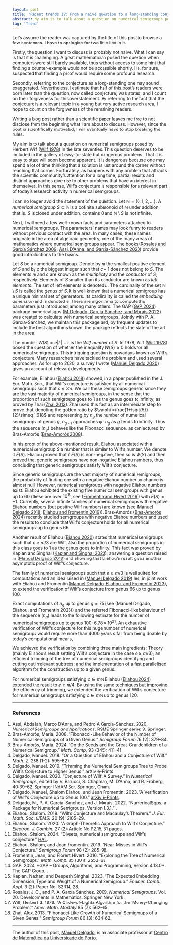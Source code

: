 ```yaml
---
layout: post
title: 'Recent trends IV: From a naive question to a long-standing conjecture'
abstract: My aim is to talk about a question on numerical semigroups posed by Herbert Wilf (Wilf 1978) in the late seventies. This question deserves to be included in the gallery of easy-to-state but dangerous problems. That it is easy to state will soon become apparent.
tag: 'Trend'
---
```



Let’s assume the reader was captured by the title of this post to browse
a few sentences. I have to apologise for two little lies in it.

Firstly, the question I want to discuss is probably not naive. What I
can say is that it is challenging. A great mathematician posed the
question when computers were still barely available, thus without access
to some hint that finding a counter-example would not be accessible
shortly. He, for sure, suspected that finding a proof would require some
profound research.

Secondly, referring to the conjecture as a long-standing one may sound
exaggerated. Nevertheless, I estimate that half of this post’s readers
were born later than the question, now called conjecture, was stated,
and I count on their forgiveness for this overstatement. By referring to
the fact that the conjecture is a relevant topic in a young but very
active research area, I hope to count on the forgiveness of the
remaining readers.

Writing a blog post rather than a scientific paper leaves me free to not
disclose from the beginning what I am about to discuss. However, since
the post is scientifically motivated, I will eventually have to stop
breaking the rules.

My aim is to talk about a question on numerical semigroups posed by
Herbert Wilf ([Wilf 1978](#ref-Wilf1978AMM-circle)) in the late seventies. This question deserves
to be included in the gallery of easy-to-state but dangerous problems.
That it is easy to state will soon become apparent. It is dangerous
because one may spend a lot of time thinking that a solution is just
around the corner without reaching that corner. Fortunately, as happens
with any problem that attracts the scientific community’s attention for
a long time, partial results and distinct approaches give rise to other
problems that have an interest in themselves. In this sense, Wilf’s
conjecture is responsible for a relevant part of today’s research
activity in numerical semigroups.

I can no longer avoid the statement of the question. Let
$\mathbb{N} = \{0,1,2,\ldots\}$. A *numerical semigroup*
$S\subseteq \mathbb{N}$ is a cofinite submonoid of $\mathbb{N}$ under
addition, that is, $S$ is closed under addition, contains $0$ and
$\mathbb{N}\setminus S$ is not infinite.

Next, I will need a few well-known facts and parameters attached to
numerical semigroups. The parameters’ names may look funny to readers
without previous contact with the area. In many cases, these names
originate in the area of algebraic geometry, one of the many areas of
mathematics where numerical semigroups appear. The books ([Rosales and
García Sánchez 2009](#ref-RosalesGarcia2009Book-Numerical); [Assi, D’Anna, and García-Sánchez 2020](#ref-AssiDAnnaGarcia-Sanchez2020Book-Numerical)) provide good
introductions to the basics.

Let $S$ be a numerical semigroup. Denote by $m$ the smallest positive
element of $S$ and by $c$ the biggest integer such that $c-1$ does not
belong to $S$. The elements $m$ and $c$ are known as the *multiplicity*
and the *conductor* of $S$, respectively. Elements of $S$ smaller than
its conductor are known as *left elements*. The set of left elements is
denoted $L$. The cardinality of the set $\mathbb{N}\setminus S$ is
called the *genus* of $S$. It is well known that a numerical semigroup
has a unique minimal set of generators. Its cardinality is called the
*embedding dimension* and is denoted $e$. There are algorithms to
compute the parameters just introduced, among many others. The GAP ([GAP
2024](#ref-GAP4.13.0)) package numericalsgps ([M. Delgado, Garcia-Sanchez, and Morais
2022](#ref-NumericalSgps1.3.1)) was created to calculate with numerical semigroups. Jointly with
P. A. García-Sánchez, we maintain this package and, by frequent updates
to include the best algorithms known, the package reflects the state of
the art in the area.

The number $W(S)=e|L|-c$ is the *Wilf number* of $S$. In 1978,
Wilf ([Wilf 1978](#ref-Wilf1978AMM-circle)) posed the question of whether the inequality
$W(S)\ge 0$ holds for all numerical semigroups. This intriguing question
is nowadays known as Wilf’s conjecture. Many researchers have tackled
the problem and used several approaches. As for up to 2020, a survey I
wrote ([Manuel Delgado 2020](#ref-Delgado2020-survey)) gives an account of relevant developments.

For example, Eliahou ([Eliahou 2018](#ref-Eliahou2018JEMS-Wilfs)) showed, in a paper published in the
J. Eur. Math. Soc., that Wilf’s conjecture is satisfied by all numerical
semigroups such that $c\le 3m$. We call these semigroups generic since
they are the vast majority of numerical semigroups, in the sense that
the proportion of such semigroups goes to $1$ as the genus goes to
infinity, as proved by Zhai ([Zhai 2013](#ref-Zhai2012SF-Fibonacci)). Zhai used this fact as an
intermediate step to prove that, denoting the golden ratio by
$\varphi =\frac{1+\sqrt{5}}{2}\simeq 1.618$ and representing by $n_g$
the number of numerical semigroups of genus $g$, $n_{g+1}$ approaches
$\varphi\cdot n_{g}$ as $g$ tends to infinity. Thus the sequence $(n_g)$
behaves like the Fibonacci sequence, as conjectured by
Bras-Amorós ([Bras-Amorós 2008](#ref-Bras-Amoros2008SF-Fibonacci)).

In his proof of the above-mentioned result, Eliahou associated with a
numerical semigroup $S$ a number that is similar to Wilf’s number. We
denote it $E(S)$. Eliahou proved that if $E(S)$ is non-negative, then so
is $W(S)$ and then proved that generic semigroups have non-negative
Eliahou numbers, thus concluding that generic semigroups satisfy Wilf’s
conjecture.

Since generic semigroups are the vast majority of numerical semigroups,
the probability of finding one with a negative Eliahou number by chance
is almost null. However, numerical semigroups with negative Eliahou
numbers exist. Eliahou exhibited the existing five numerical semigroups
with genus up to $60$ (these are over $10^{13}$, see ([Fromentin and
Hivert 2016](#ref-FromentinHivert2016MC-Exploring))) with
$E(S)=-1$. Currently, several infinite families of numerical semigroups
with negative Eliahou numbers (but positive Wilf numbers) are known
(see ([Manuel Delgado 2018](#ref-Delgado2018MZ-question); [Eliahou and Fromentin 2019](#ref-EliahouFromentin2019SF-misses))).
Bras-Amorós ([Bras-Amorós 2024](#ref-Bras-Amoros2024MC-seeds)) recently studied semigroups with negative
Eliahou numbers and used the results to conclude that Wilf’s conjecture
holds for all numerical semigroups up to genus $66$.

Another result of Eliahou ([Eliahou 2020](#ref-Eliahou2020EJC-graph)) states that numerical semigroups
such that $e\ge m/3$ are Wilf. Also the proportion of numerical
semigroups in this class goes to $1$ as the genus goes to infinity. This
fact was proved by Kaplan and Singhal ([Kaplan and Singhal 2023](#ref-KaplanSinghal2023ECA-expected)),
answering a question raised in ([Manuel Delgado 2019](#ref-Delgado2019ae-Trimming)) and showing that
Eliahou’s result gives another asymptotic proof of Wilf’s conjecture.

The family of numerical semigroups such that $e\ge m/3$ is well suited
for computations and an idea raised in ([Manuel Delgado 2019](#ref-Delgado2019ae-Trimming)) led, in
joint work with Eliahou and Fromentin ([Manuel Delgado, Eliahou, and
Fromentin 2023](DelgadoEliahouFromentin2023pp-verification)), to extend the verification of Wilf’s conjecture from
genus $66$ up to genus $100$.

Exact computations of $n_g$ up to genus $g=75$ (see (Manuel Delgado,
Eliahou, and Fromentin 2023)) and the referred Fibonacci-like behaviour
of the sequence $(n_g)$ leads to the following estimate for the number
of numerical semigroups up to genus $100$: $6.78\times 10^{21}$. An
exhaustive verification of Wilf’s conjecture for this huge number of
numerical semigroups would require more than 4000 years s far from being
doable by today’s computational means,

We achieved the verification by combining three main ingredients: Theory
(mainly Eliahou’s result settling Wilf’s conjecture in the case
$e \ge m/3$); an efficient trimming of the tree of numerical semigroups
identifying and cutting out irrelevant subtrees; and the implementation
of a fast parallelised algorithm for the construction up to a given
genus.

For numerical semigroups satisfying $c\in m\mathbb{N}$ Eliahou ([Eliahou
2024](#ref-Eliahou2024hal-divsets)) extended the result to $e\ge m/4$. By using the same techniques
but improving the efficiency of trimming, we extended the verification
of Wilf’s conjecture for numerical semigroups satisfying
$c\in m\mathbb{N}$ up to genus $120$.


---

### References

<ol style="padding-left: 0;">

<li id="ref-AssiDAnnaGarcia-Sanchez2020Book-Numerical">  Assi, Abdallah, Marco D’Anna, and Pedro A García-Sánchez. 2020. <em>Numerical Semigroups and Applications</em>. RSME Springer series 3. Springer.</li>



<li id="ref-Bras-Amoros2008SF-Fibonacci"> Bras-Amorós, Maria. 2008. “Fibonacci-Like Behavior of the Number of Numerical Semigroups of a Given Genus.” <em>Semigroup Forum</em> 76 (2): 379–84. </li>

<li id="ref-Bras-Amoros2024MC-seeds"> Bras-Amorós, Maria. 2024. “On the Seeds and the Great-Grandchildren of a Numerical Semigroup.” <em>Math. Comp.</em> 93 (345): 411–41.</li>

<li id="ref-Delgado2018MZ-question"> Delgado, Manuel. 2018. “On a Question of Eliahou and a Conjecture of Wilf.” <em>Math. Z.</em> 288 (1-2): 595–627.</li>

<li id="ref-Delgado2019ae-Trimming"> Delgado, Manuel. 2019. “Trimming the Numerical Semigroups Tree to Probe Wilf’s
Conjecture to Higher Genus.” <a href="https://arxiv.org/abs/1910.12377">arXiv e-Prints</a>.</li>

<li id="ref-Delgado2020-survey"> Delgado, Manuel. 2020. “Conjecture of Wilf: A Survey.” In <em>Numerical Semigroups</em>,
edited by V. Barucci, S. Chapman, M. D’Anna, and R. Fröberg, 40:39–62.
Springer INdAM Ser. Springer, Cham.</li>

<li id="ref-DelgadoEliahouFromentin2023pp-verification"> Delgado, Manuel, Shalom Eliahou, and Jean Fromentin. 2023. “A Verification of Wilf’s Conjecture up to Genus 100.” <a href="https://arxiv.org/abs/2310.07742">arXiv e-Prints</a>.</li>

<li id="ref-NumericalSgps1.3.1"> Delgado, M., P. A. Garcia-Sanchez, and J. Morais. 2022. “NumericalSgps, a Package for Numerical Semigroups, Version 1.3.1.” <a href="http://www.gap-system.org/Packages/numericalsgps.html">
<http://www.gap-system.org/Packages/numericalsgps.html></a>.</li>

<li id="ref-Eliahou2018JEMS-Wilfs"> Eliahou, Shalom. 2018. “Wilf’s Conjecture and Macaulay’s Theorem.” <em>J. Eur. Math. Soc. (JEMS)</em> 20 (9): 2105–29.
</li>

<li id="ref-Eliahou2020EJC-graph"> Eliahou, Shalom. 2020. “A Graph-Theoretic Approach to Wilf’s Conjecture.” <em>Electron. J. Combin.</em> 27 (2): Article No P2.15, 31 pages. </li>

<li id="ref-Eliahou2024hal-divsets">Eliahou, Shalom. 2024. “Divsets, numerical semigroups and Wilf’s conjecture.” <a href="https://hal.science/hal-04234167">HAL</a>.</li>

<li id="ref-EliahouFromentin2019SF-misses"> Eliahou, Shalom, and Jean Fromentin. 2019. “Near-Misses in Wilf’s Conjecture.” <em>Semigroup Forum</em> 98 (2): 285–98.</li>

<li id="ref-FromentinHivert2016MC-Exploring"> Fromentin, Jean, and Florent Hivert. 2016. “Exploring the Tree of Numerical Semigroups.” <em>Math. Comp.</em> 85 (301): 2553–68.</li>


<li id="ref-GAP4.13.0"> GAP. 2024. *<span class="nocase">GAP – Groups, Algorithms, and Programming, Version 4.13.0</span>*. The GAP Group. <a href="https://www.gap-system.org"><https://www.gap-system.org></a>.
</li>

<li id="ref-KaplanSinghal2023ECA-expected">Kaplan, Nathan, and Deepesh Singhal. 2023. “The Expected Embedding Dimension, Type and Weight of a Numerical Semigroup.” <em>Enumer. Comb. Appl.</em> 3 (2): Paper No. S2R14, 28.</li>

<li id="ref-RosalesGarcia2009Book-Numerical"> Rosales, J. C., and P. A. García Sánchez. 2009. <em>Numerical Semigroups</em>. Vol. 20. Developments in Mathematics. Springer, New York. </li>

<li id="ref-Wilf1978AMM-circle"> Wilf, Herbert S. 1978. “A Circle-of-Lights Algorithm for the ‘Money-Changing Problem’.” <em>Amer. Math. Monthly</em> 85 (7): 562–65.</li>

<li id="ref-Zhai2012SF-Fibonacci"> Zhai, Alex. 2013. “Fibonacci-Like Growth of Numerical Semigroups of a Given Genus.” <em>Semigroup Forum</em> 86 (3): 634–62.</li>
</ol>

---

The author of this post, [Manuel Delgado](https://cmup.fc.up.pt/cmup/mdelgado/), is an associate professor at [Centro de Matemática da Universidade do Porto](https://www.cmup.pt/).